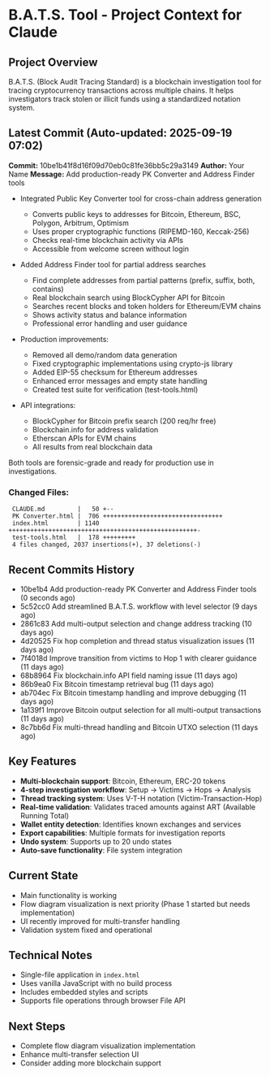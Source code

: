 # B.A.T.S. Tool - Project Context for Claude

## Project Overview
B.A.T.S. (Block Audit Tracing Standard) is a blockchain investigation tool for tracing cryptocurrency transactions across multiple chains. It helps investigators track stolen or illicit funds using a standardized notation system.

## Latest Commit (Auto-updated: 2025-09-19 07:02)

**Commit:** 10be1b41f8d16f09d70eb0c81fe36bb5c29a3149
**Author:** Your Name
**Message:** Add production-ready PK Converter and Address Finder tools

- Integrated Public Key Converter tool for cross-chain address generation
  - Converts public keys to addresses for Bitcoin, Ethereum, BSC, Polygon, Arbitrum, Optimism
  - Uses proper cryptographic functions (RIPEMD-160, Keccak-256)
  - Checks real-time blockchain activity via APIs
  - Accessible from welcome screen without login

- Added Address Finder tool for partial address searches
  - Find complete addresses from partial patterns (prefix, suffix, both, contains)
  - Real blockchain search using BlockCypher API for Bitcoin
  - Searches recent blocks and token holders for Ethereum/EVM chains
  - Shows activity status and balance information
  - Professional error handling and user guidance

- Production improvements:
  - Removed all demo/random data generation
  - Fixed cryptographic implementations using crypto-js library
  - Added EIP-55 checksum for Ethereum addresses
  - Enhanced error messages and empty state handling
  - Created test suite for verification (test-tools.html)

- API integrations:
  - BlockCypher for Bitcoin prefix search (200 req/hr free)
  - Blockchain.info for address validation
  - Etherscan APIs for EVM chains
  - All results from real blockchain data

Both tools are forensic-grade and ready for production use in investigations.

### Changed Files:
```
 CLAUDE.md         |   50 +--
 PK Converter.html |  706 +++++++++++++++++++++++++++++++++
 index.html        | 1140 ++++++++++++++++++++++++++++++++++++++++++++++++++++-
 test-tools.html   |  178 +++++++++
 4 files changed, 2037 insertions(+), 37 deletions(-)
```

## Recent Commits History

- 10be1b4 Add production-ready PK Converter and Address Finder tools (0 seconds ago)
- 5c52cc0 Add streamlined B.A.T.S. workflow with level selector (9 days ago)
- 2861c83 Add multi-output selection and change address tracking (10 days ago)
- 4d20525 Fix hop completion and thread status visualization issues (11 days ago)
- 7f4018d Improve transition from victims to Hop 1 with clearer guidance (11 days ago)
- 68b8964 Fix blockchain.info API field naming issue (11 days ago)
- 86b9ea0 Fix Bitcoin timestamp retrieval bug (11 days ago)
- ab704ec Fix Bitcoin timestamp handling and improve debugging (11 days ago)
- 1a139f1 Improve Bitcoin output selection for all multi-output transactions (11 days ago)
- 8c7bb6d Fix multi-thread handling and Bitcoin UTXO selection (11 days ago)

## Key Features
- **Multi-blockchain support**: Bitcoin, Ethereum, ERC-20 tokens
- **4-step investigation workflow**: Setup → Victims → Hops → Analysis
- **Thread tracking system**: Uses V-T-H notation (Victim-Transaction-Hop)
- **Real-time validation**: Validates traced amounts against ART (Available Running Total)
- **Wallet entity detection**: Identifies known exchanges and services
- **Export capabilities**: Multiple formats for investigation reports
- **Undo system**: Supports up to 20 undo states
- **Auto-save functionality**: File system integration

## Current State
- Main functionality is working
- Flow diagram visualization is next priority (Phase 1 started but needs implementation)
- UI recently improved for multi-transfer handling
- Validation system fixed and operational

## Technical Notes
- Single-file application in `index.html`
- Uses vanilla JavaScript with no build process
- Includes embedded styles and scripts
- Supports file operations through browser File API

## Next Steps
- Complete flow diagram visualization implementation
- Enhance multi-transfer selection UI
- Consider adding more blockchain support
